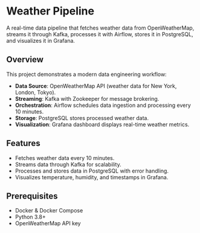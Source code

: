 # Weather Pipeline

A real-time data pipeline that fetches weather data from OpenWeatherMap, streams it through Kafka, processes it with Airflow, stores it in PostgreSQL, and visualizes it in Grafana.

## Overview
This project demonstrates a modern data engineering workflow:
- **Data Source**: OpenWeatherMap API (weather data for New York, London, Tokyo).
- **Streaming**: Kafka with Zookeeper for message brokering.
- **Orchestration**: Airflow schedules data ingestion and processing every 10 minutes.
- **Storage**: PostgreSQL stores processed weather data.
- **Visualization**: Grafana dashboard displays real-time weather metrics.

## Features
- Fetches weather data every 10 minutes.
- Streams data through Kafka for scalability.
- Processes and stores data in PostgreSQL with error handling.
- Visualizes temperature, humidity, and timestamps in Grafana.

## Prerequisites
- Docker & Docker Compose
- Python 3.8+
- OpenWeatherMap API key 
